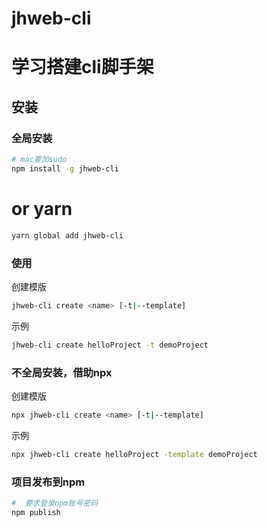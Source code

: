 # jhweb-cli
# 学习搭建cli脚手架

## 安装

### 全局安装
```bash
# mac要加sudo
npm install -g jhweb-cli
```
# or yarn
```bash
yarn global add jhweb-cli
```

### 使用
创建模版
```bash
jhweb-cli create <name> [-t|--template]
```
示例
```bash
jhweb-cli create helloProject -t demoProject
```

### 不全局安装，借助npx
创建模版
```bash
npx jhweb-cli create <name> [-t|--template]
```
示例
```bash
npx jhweb-cli create helloProject -template demoProject
```



### 项目发布到npm
```bash
#  要求登录npm账号密码
npm publish
```

